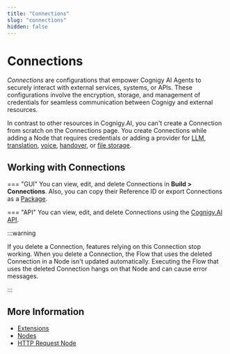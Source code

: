 ```yaml
---
title: "Connections"
slug: "connections"
hidden: false
---
```


# Connections

_Connections_ are configurations that empower Cognigy AI Agents to securely interact with external services, systems, or APIs. These configurations involve the encryption, storage, and management of credentials for seamless communication between Cognigy and external resources.

In contrast to other resources in Cognigy.AI, you can't create a Connection from scratch on the Connections page. You create Connections while adding a Node that requires credentials or adding a provider for [LLM](../empower/llms/providers/all-providers.md), [translation](translation-and-localization/auto-translation.md), [voice](../test/voice-preview.md), [handover](../escalate/handovers.md), or [file storage](../deploy/endpoints/file-storage.md).

## Working with Connections

=== "GUI"
    You can view, edit, and delete Connections in **Build > Connections**. Also, you can copy their Reference ID or export Connections as a [Package](packages.md).

=== "API"
    You can view, edit, and delete Connections using the [Cognigy.AI API](https://api-dev.cognigy.ai/openapi#get-/v2.0/connections).

:::warning

  If you delete a Connection, features relying on this Connection stop working. When you delete a Connection, the Flow that uses the deleted Connection in a Node isn't updated automatically. Executing the Flow that uses the deleted Connection hangs on that Node and can cause error messages.

:::

## More Information

- [Extensions](extensions.md)
- [Nodes](nodes/overview.md)
- [HTTP Request Node](node-reference/service/http-request.md)